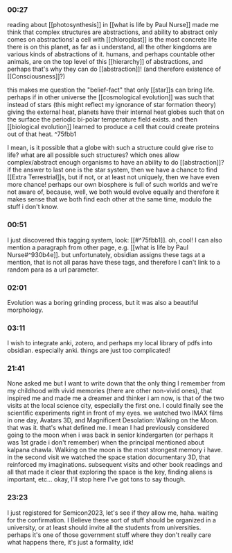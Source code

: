 ### 00:27
reading about [[photosynthesis]] in [[what is life by Paul Nurse]] made me think that complex structures are abstractions, and ability to abstract only comes on abstractions! a cell with [[chloroplast]] is the most concrete life there is on this planet, as far as i understand, all the other kingdoms are various kinds of abstractions of it. humans, and perhaps countable other animals, are on the top level of this [[hierarchy]] of abstractions, and perhaps that's why they can do [[abstraction]]! (and therefore existence of [[Consciousness]]?) 

this makes me question the "belief-fact" that only [[star]]s can bring life. perhaps if in other universe the [[cosmological evolution]] was such that instead of stars (this might reflect my ignorance of star formation theory) giving the external heat, planets have their internal heat globes such that on the surface the periodic bi-polar temperature field exists. and then [[biological evolution]] learned to produce a cell that could create proteins out of that heat.  ^75fbb1

I mean, is it possible that a globe with such a structure could give rise to life? what are all possible such structures? which ones allow complex/abstract enough organisms to have an ability to do [[abstraction]]? if the answer to last one is the star system, then we have a chance to find [[Extra Terrestrial]]s, but if not, or at least not uniquely, then we have even more chance! perhaps our own biosphere is full of such worlds and we're not aware of, because, well, we both would evolve equally and therefore it makes sense that we both find each other at the same time, modulo the stuff i don't know.

### 00:51
I just discovered this tagging system, look: [[#^75fbb1]]. oh, cool! I can also mention a paragraph from other page, e.g. [[what is life by Paul Nurse#^930b4e]]. but unfortunately, obsidian assigns these tags at a mention, that is not all paras have these tags, and therefore I can't link to a random para as a url parameter. 

### 02:01
Evolution was a boring grinding process, but it was also a beautiful morphology.

### 03:11
I wish to integrate anki, zotero, and perhaps my local library of pdfs into obsidian. especially anki. things are just too complicated!

### 21:41
None asked me but I want to write down that the only thing I remember from my childhood with vivid memories (there are other non-vivid ones), that inspired me and made me a dreamer and thinker i am now, is that of the two visits at the local science city, especially the first one. I could finally see the scientific experiments right in front of my eyes. we watched two IMAX films in one day, Avatars 3D, and Magnificent Desolation: Walking on the Moon. that was it. that's what defined me. I mean I had previously considered going to the moon when i was back in senior kindergarten (or perhaps it was 1st grade i don't remember) when the principal mentioned about kalpana chawla. Walking on the moon is the most strongest memory i have. in the second visit we watched the space station documentary 3D, that reinforced my imaginations. subsequent visits and other book readings and all that made it clear that exploring the space is the key, finding aliens is important, etc... okay, I'll stop here I've got tons to say though.

### 23:23
I just registered for Semicon2023, let's see if they allow me, haha. waiting for the confirmation. I Believe these sort of stuff should be organized in a university, or at least should invite all the students from universities. perhaps it's one of those government stuff where they don't really care what happens there, it's just a formality, idk!